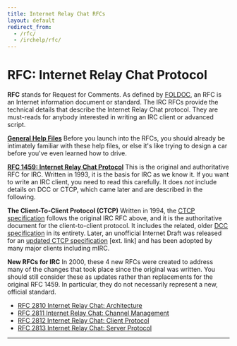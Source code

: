 ```yaml
---
title: Internet Relay Chat RFCs
layout: default
redirect_from:
  - /rfc/
  - /irchelp/rfc/
---
```


# RFC: Internet Relay Chat Protocol

**RFC** stands for Request for Comments. As defined by [FOLDOC](http://foldoc.doc.ic.ac.uk/foldoc/foldoc.cgi?query=RFC&action=Search), an RFC is an Internet information document or standard. The IRC RFCs provide the technical details that describe the Internet Relay Chat protocol. They are must-reads for anybody interested in writing an IRC client or advanced script.

**[General Help Files](/irchelp/faq.html)**      Before you launch into the RFCs, you should already be intimately familiar with these help files, or else it's like trying to design a car before you've even learned how to drive.

**[RFC 1459: Internet Relay Chat Protocol](rfc.html)**      This is the original and authoritative RFC for IRC. Written in 1993, it is the basis for IRC as we know it. If you want to write an IRC client, you need to read this carefully. It does _not_ include details on DCC or CTCP, which came later and are described in the following.

**The Client-To-Client Protocol (CTCP)**      Written in 1994, the [CTCP specification](/irchelp/protocol/ctcpspec.html) follows the original IRC RFC above, and it is the authoritative document for the client-to-client protocol. It includes the related, older [DCC specification](/irchelp/protocol/dccspec.html) in its entirety. Later, an unofficial Internet Draft was released for an [updated CTCP specification](http://www.invlogic.com/irc/ctcp.html) [ext. link] and has been adopted by many major clients including mIRC.

**New RFCs for IRC**      In 2000, these 4 new RFCs were created to address many of the changes that took place since the original was written. You should still consider these as updates rather than replacements for the original RFC 1459. In particular, they do not necessarily represent a new, official standard.

  * [RFC 2810 Internet Relay Chat: Architecture](rfc2810.txt)
  * [RFC 2811 Internet Relay Chat: Channel Management](rfc2811.txt)
  * [RFC 2812 Internet Relay Chat: Client Protocol](rfc2812.txt)
  * [RFC 2813 Internet Relay Chat: Server Protocol](rfc2813.txt)

* * *
